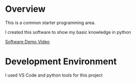# Overview

This is a common starter programming area.

I created this software to show my basic knowledge in python

[Software Demo Video](http://youtube.link.goes.here)

# Development Environment

I used VS Code and python tools for this project